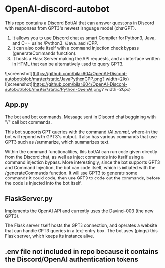 # OpenAI-discord-autobot

This repo contains a Discord Bot/AI that can answer questions in Discord with responses from GPT3's newest language model (chatGPT).  
1. It allows you to use Discord chat as smart Compiler for Python3, Java, and C++ using /Python3, /Java, and /CPP.  
2. It can also code itself with a command injection check bypass (generateCommands function).  
3. It hosts a Flask Server making the API requests, and an interface written in HTML that can be alternatively used to query GPT3.  

![screenshot](https://github.com/bilan604/OpenAI-Discord-autobot/blob/master/static/JavaPythonCPP.png? width=20x)  
![screenshot](https://github.com/bilan604/OpenAI-Discord-autobot/blob/master/static/Python-OpenAI.png? width=20px)  

## App.py
The bot and bot commands. Message sent in Discord chat beggining with "/" call bot commands.  

This bot supports GPT queries with the command /AI *prompt*, where-in the bot will repond with GPT3's output. It also has various commands that use GPT3 such as /summarize, which summarizes text.  

Within the command functionalities, this bot/AI can run code given directly from the Discord chat, as well as inject commands into itself using a command injection bypass. More interestingly, since the bot supports GPT3 and Command Injection, the bot can code itself, which is initiated with the /generateCommands function. It will use GPT3 to generate some commands it could code, then use GPT3 to code out the commands, before the code is injected into the bot itself.


## FlaskServer.py  
Implements the OpenAI API and currently uses the Davinci-003 (the new GPT3).  

The Flask server itself hosts the GPT3 connection, and operates a website that can handle GPT3 queries in a text-entry box. The bot uses (pings) this Flask server, which keeps its instance alive.  

## .env file not included in repo because it contains the Discord/OpenAI authentication tokens  

